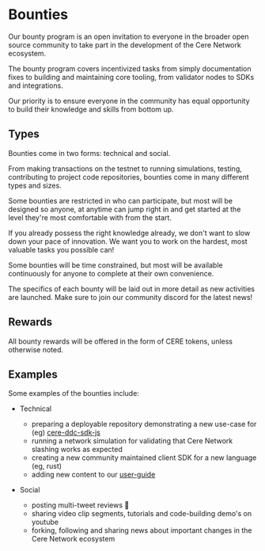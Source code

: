 # Bounties

Our bounty program is an open invitation to everyone in the broader open source community to take part in the development of the Cere Network ecosystem. 

The bounty program covers incentivized tasks from simply documentation fixes to building and maintaining core tooling, from validator nodes to SDKs and integrations. 

Our priority is to ensure everyone in the community has equal opportunity to build their knowledge and skills from bottom up.

## Types

Bounties come in two forms: technical and social.

From making transactions on the testnet to running simulations, testing, contributing to project code repositories, bounties come in many different types and sizes. 

Some bounties are restricted in who can participate, but most will be designed so anyone, at anytime can jump right in and get started at the level they're most comfortable with from the start. 

If you already possess the right knowledge already, we don't want to slow down your pace of innovation. We want you to work on the hardest, most valuable tasks you possible can! 

Some bounties will be time constrained, but most will be available continuously for anyone to complete at their own convenience.

The specifics of each bounty will be laid out in more detail as new activities are launched.  Make sure to join our community discord for the latest news!

## Rewards

All bounty rewards will be offered in the form of CERE tokens, unless otherwise noted.

## Examples

Some examples of the bounties include:

- Technical
  - preparing a deployable repository demonstrating a new use-case for (eg) [cere-ddc-sdk-js](https://github.com/Cerebellum-Network/cere-ddc-sdk-js)
  - running a network simulation for validating that Cere Network slashing works as expected
  - creating a new community maintained client SDK for a new language (eg, rust)
  - adding new content to our [user-guide](/ddc/developer-guide/examples)

- Social
  - posting multi-tweet reviews 🧵
  - sharing video clip segments, tutorials and code-building demo's on youtube
  - forking, following and sharing news about important changes in the Cere Network ecosystem


